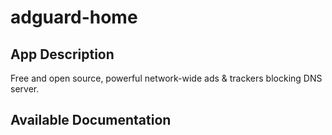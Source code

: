 # adguard-home

## App Description

Free and open source, powerful network-wide ads & trackers blocking DNS server.

## Available Documentation

